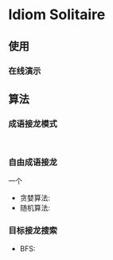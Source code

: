Idiom Solitaire
===============

## 使用

### 在线演示

### 

## 算法

### 成语接龙模式

```


```

### 自由成语接龙

一个

- 贪婪算法:
- 随机算法: 

### 目标接龙搜索

- BFS: 